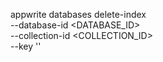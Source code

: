 appwrite databases delete-index \
    --database-id <DATABASE_ID> \
    --collection-id <COLLECTION_ID> \
    --key ''
